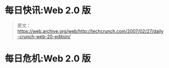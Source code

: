 # 每日快讯:Web 2.0 版 

> 原文：<https://web.archive.org/web/http://techcrunch.com/2007/02/27/daily-crunch-web-20-edition/>

# 每日危机:Web 2.0 版